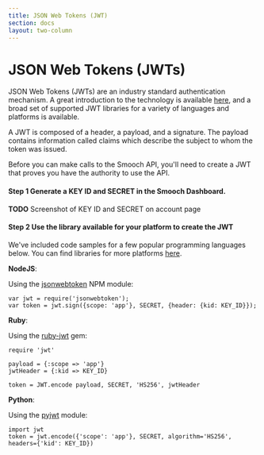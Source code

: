 ```yaml
---
title: JSON Web Tokens (JWT)
section: docs
layout: two-column
---
```


# JSON Web Tokens (JWTs)

JSON Web Tokens (JWTs) are an industry standard authentication mechanism. A great introduction to the technology is available [here](https://jwt.io/introduction/), and a broad set of supported JWT libraries for a variety of languages and platforms is available.

A JWT is composed of a header, a payload, and a signature. The payload contains information called claims which describe the subject to whom the token was issued.

Before you can make calls to the Smooch API, you'll need to create a JWT that proves you have the authority to use the API.

 #### **Step 1** Generate a KEY ID and SECRET in the Smooch Dashboard.

**TODO** Screenshot of KEY ID and SECRET on account page

 #### **Step 2** Use the library available for your platform to create the JWT

We've included code samples for a few popular programming languages below. You can find libraries for more platforms [here](https://jwt.io/#libraries-io).

**NodeJS**:

Using the [jsonwebtoken](https://github.com/auth0/node-jsonwebtoken) NPM module:

```
var jwt = require('jsonwebtoken');
var token = jwt.sign({scope: 'app'}, SECRET, {header: {kid: KEY_ID}});
```

**Ruby**:

Using the [ruby-jwt](https://github.com/jwt/ruby-jwt) gem:

```
require 'jwt'

payload = {:scope => 'app'}
jwtHeader = {:kid => KEY_ID}

token = JWT.encode payload, SECRET, 'HS256', jwtHeader
```

**Python**:

Using the [pyjwt](https://github.com/jpadilla/pyjwt/) module:

```
import jwt
token = jwt.encode({'scope': 'app'}, SECRET, algorithm='HS256', headers={'kid': KEY_ID})
```
